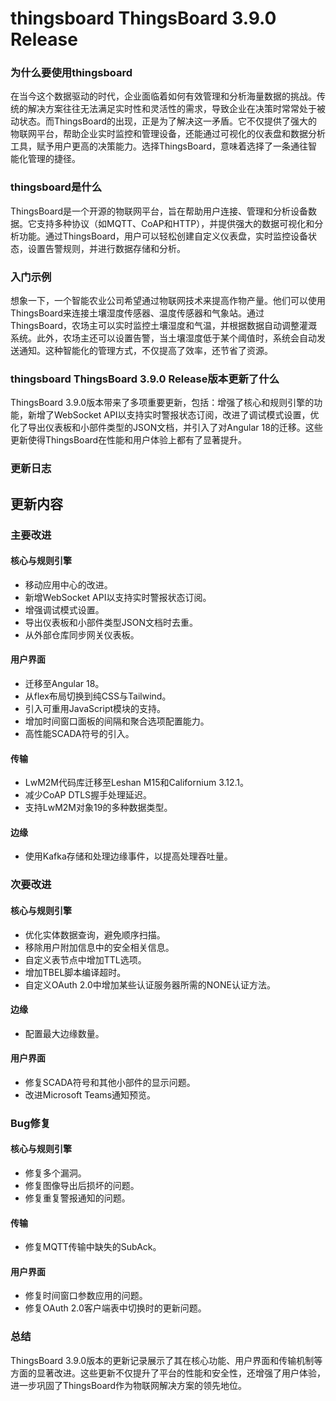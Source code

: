 # thingsboard ThingsBoard 3.9.0 Release
### 为什么要使用thingsboard

在当今这个数据驱动的时代，企业面临着如何有效管理和分析海量数据的挑战。传统的解决方案往往无法满足实时性和灵活性的需求，导致企业在决策时常常处于被动状态。而ThingsBoard的出现，正是为了解决这一矛盾。它不仅提供了强大的物联网平台，帮助企业实时监控和管理设备，还能通过可视化的仪表盘和数据分析工具，赋予用户更高的决策能力。选择ThingsBoard，意味着选择了一条通往智能化管理的捷径。

### thingsboard是什么

ThingsBoard是一个开源的物联网平台，旨在帮助用户连接、管理和分析设备数据。它支持多种协议（如MQTT、CoAP和HTTP），并提供强大的数据可视化和分析功能。通过ThingsBoard，用户可以轻松创建自定义仪表盘，实时监控设备状态，设置告警规则，并进行数据存储和分析。

### 入门示例

想象一下，一个智能农业公司希望通过物联网技术来提高作物产量。他们可以使用ThingsBoard来连接土壤湿度传感器、温度传感器和气象站。通过ThingsBoard，农场主可以实时监控土壤湿度和气温，并根据数据自动调整灌溉系统。此外，农场主还可以设置告警，当土壤湿度低于某个阈值时，系统会自动发送通知。这种智能化的管理方式，不仅提高了效率，还节省了资源。

### thingsboard ThingsBoard 3.9.0 Release版本更新了什么

ThingsBoard 3.9.0版本带来了多项重要更新，包括：增强了核心和规则引擎的功能，新增了WebSocket API以支持实时警报状态订阅，改进了调试模式设置，优化了导出仪表板和小部件类型的JSON文档，并引入了对Angular 18的迁移。这些更新使得ThingsBoard在性能和用户体验上都有了显著提升。

### 更新日志

## 更新内容

### 主要改进

#### 核心与规则引擎
- 移动应用中心的改进。
- 新增WebSocket API以支持实时警报状态订阅。
- 增强调试模式设置。
- 导出仪表板和小部件类型JSON文档时去重。
- 从外部仓库同步网关仪表板。

#### 用户界面
- 迁移至Angular 18。
- 从flex布局切换到纯CSS与Tailwind。
- 引入可重用JavaScript模块的支持。
- 增加时间窗口面板的间隔和聚合选项配置能力。
- 高性能SCADA符号的引入。

#### 传输
- LwM2M代码库迁移至Leshan M15和Californium 3.12.1。
- 减少CoAP DTLS握手处理延迟。
- 支持LwM2M对象19的多种数据类型。

#### 边缘
- 使用Kafka存储和处理边缘事件，以提高处理吞吐量。

### 次要改进

#### 核心与规则引擎
- 优化实体数据查询，避免顺序扫描。
- 移除用户附加信息中的安全相关信息。
- 自定义表节点中增加TTL选项。
- 增加TBEL脚本编译超时。
- 自定义OAuth 2.0中增加某些认证服务器所需的NONE认证方法。

#### 边缘
- 配置最大边缘数量。

#### 用户界面
- 修复SCADA符号和其他小部件的显示问题。
- 改进Microsoft Teams通知预览。

### Bug修复

#### 核心与规则引擎
- 修复多个漏洞。
- 修复图像导出后损坏的问题。
- 修复重复警报通知的问题。

#### 传输
- 修复MQTT传输中缺失的SubAck。

#### 用户界面
- 修复时间窗口参数应用的问题。
- 修复OAuth 2.0客户端表中切换时的更新问题。

### 总结

ThingsBoard 3.9.0版本的更新记录展示了其在核心功能、用户界面和传输机制等方面的显著改进。这些更新不仅提升了平台的性能和安全性，还增强了用户体验，进一步巩固了ThingsBoard作为物联网解决方案的领先地位。